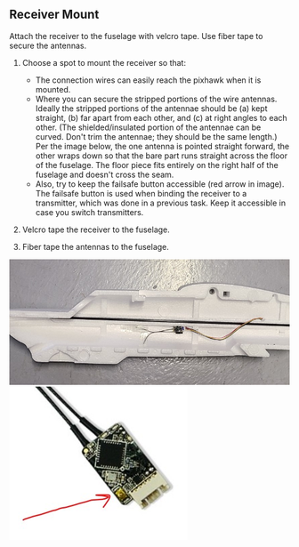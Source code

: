## Receiver Mount

Attach the receiver to the fuselage with velcro tape. Use fiber tape to secure the antennas.

1. Choose a spot to mount the receiver so that:

    * The connection wires can easily reach the pixhawk when it is mounted.
    * Where you can secure the stripped portions of the wire antennas. Ideally the stripped portions of the antennae should be (a) kept straight, (b) far apart from each other, and (c) at right angles to each other. (The shielded/insulated portion of the antennae can be curved. Don't trim the antennae; they should be the same length.) Per the image below, the one antenna is pointed straight forward, the other wraps down so that the bare part runs straight across the floor of the fuselage. The floor piece fits entirely on the right half of the fuselage and doesn't cross the seam.
    * Also, try to keep the failsafe button accessible (red arrow in image). The failsafe button is used when binding the receiver to a transmitter, which was done in a previous task. Keep it accessible in case you switch transmitters.

2. Velcro tape the receiver to the fuselage.
3. Fiber tape the antennas to the fuselage.

![receiver mount with fuselage](../images/receiver_location.jpg)
![recevier button](../images/receiver_button.jpg)
